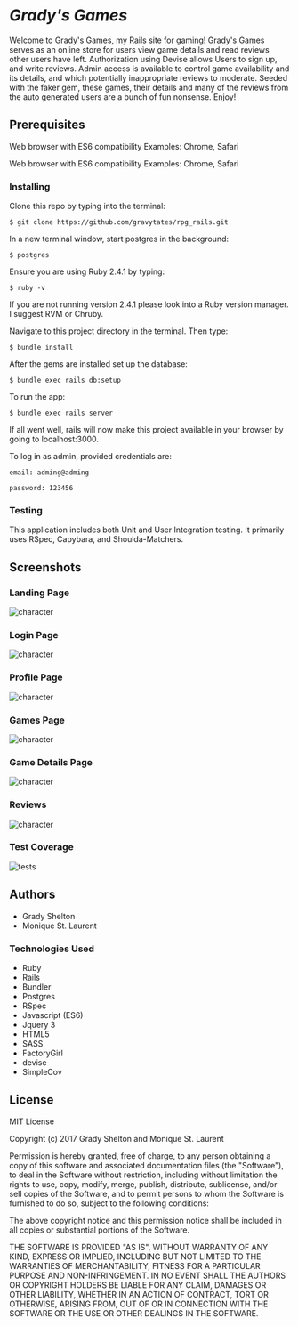 # _Grady's Games_

Welcome to Grady's Games, my Rails site for gaming! Grady's Games serves as an online store for users view game details and read reviews other users have left. Authorization using Devise allows Users to sign up, and write reviews. Admin access is available to control game availability and its details, and which potentially inappropriate reviews to moderate. Seeded with the faker gem, these games, their details and many of the reviews from the auto generated users are a bunch of fun nonsense. Enjoy!

## Prerequisites

Web browser with ES6 compatibility
Examples: Chrome, Safari

Web browser with ES6 compatibility
Examples: Chrome, Safari

### Installing

Clone this repo by typing into the terminal:
```
$ git clone https://github.com/gravytates/rpg_rails.git
```

In a new terminal window, start postgres in the background:
```
$ postgres
```
Ensure you are using Ruby 2.4.1 by typing:
```
$ ruby -v
```

If you are not running version 2.4.1 please look into a Ruby version manager. I suggest RVM or Chruby.

Navigate to this project directory in the terminal. Then type:

```
$ bundle install
```

After the gems are installed set up the database:

```
$ bundle exec rails db:setup
```

To run the app:
```
$ bundle exec rails server
```
If all went well, rails will now make this project available in your browser by going to localhost:3000.

To log in as admin, provided credentials are:
```
email: adming@adming
```
```
password: 123456
```

### Testing

This application includes both Unit and User Integration testing.  It primarily uses RSpec, Capybara, and Shoulda-Matchers.

## Screenshots

### Landing Page

![character](https://user-images.githubusercontent.com/25161777/27936734-3023c4b2-6267-11e7-94e1-1080cda1e950.png)

### Login Page

![character](https://user-images.githubusercontent.com/25161777/27936734-3023c4b2-6267-11e7-94e1-1080cda1e950.png)

### Profile Page

![character](https://user-images.githubusercontent.com/25161777/27936734-3023c4b2-6267-11e7-94e1-1080cda1e950.png)

### Games Page

![character](https://user-images.githubusercontent.com/25161777/27936734-3023c4b2-6267-11e7-94e1-1080cda1e950.png)

### Game Details Page

![character](https://user-images.githubusercontent.com/25161777/27936734-3023c4b2-6267-11e7-94e1-1080cda1e950.png)

### Reviews

![character](https://user-images.githubusercontent.com/25161777/27936734-3023c4b2-6267-11e7-94e1-1080cda1e950.png)

### Test Coverage

![tests](https://user-images.githubusercontent.com/25161777/27937072-74ec5742-6269-11e7-8f31-d0090f5564ec.png)


## Authors

* Grady Shelton
* Monique St. Laurent

### Technologies Used

* Ruby
* Rails
* Bundler
* Postgres
* RSpec
* Javascript (ES6)
* Jquery 3
* HTML5
* SASS
* FactoryGirl
* devise
* SimpleCov

## License

MIT License

Copyright (c) 2017 Grady Shelton and Monique St. Laurent

Permission is hereby granted, free of charge, to any person obtaining a copy of this software and associated documentation files (the "Software"), to deal in the Software without restriction, including without limitation the rights
to use, copy, modify, merge, publish, distribute, sublicense, and/or sell copies of the Software, and to permit persons to whom the Software is furnished to do so, subject to the following conditions:

The above copyright notice and this permission notice shall be included in all
copies or substantial portions of the Software.

THE SOFTWARE IS PROVIDED "AS IS", WITHOUT WARRANTY OF ANY KIND, EXPRESS OR
IMPLIED, INCLUDING BUT NOT LIMITED TO THE WARRANTIES OF MERCHANTABILITY,
FITNESS FOR A PARTICULAR PURPOSE AND NON-INFRINGEMENT. IN NO EVENT SHALL THE
AUTHORS OR COPYRIGHT HOLDERS BE LIABLE FOR ANY CLAIM, DAMAGES OR OTHER
LIABILITY, WHETHER IN AN ACTION OF CONTRACT, TORT OR OTHERWISE, ARISING FROM,
OUT OF OR IN CONNECTION WITH THE SOFTWARE OR THE USE OR OTHER DEALINGS IN THE
SOFTWARE.

